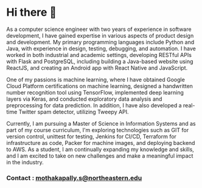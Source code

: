 # Hi there 👋

As a computer science engineer with two years of experience in software development, I have gained expertise in various aspects of product design and development. My primary programming languages include Python and Java, with experience in design, testing, debugging, and automation. I have worked in both industrial and academic settings, developing RESTful APIs with Flask and PostgreSQL, including building a Java-based website using ReactJS, and creating an Android app with React Native and JavaScript.

One of my passions is machine learning, where I have obtained Google Cloud Platform certifications on machine learning, designed a handwritten number recognition tool using TensorFlow, implemented deep learning layers via Keras, and conducted exploratory data analysis and preprocessing for data prediction. In addition, I have also developed a real-time Twitter spam detector, utilizing Tweepy API.

Currently, I am pursuing a Master of Science in Information Systems and as part of my course curriculum, I'm exploring technologies such as GIT for version control, unittest for testing, Jenkins for CI/CD, Terraform for infrastructure as code, Packer for machine images, and deploying backend to AWS. As a student, I am continually expanding my knowledge and skills, and I am excited to take on new challenges and make a meaningful impact in the industry.

### Contact : mothakapally.s@northeastern.edu

